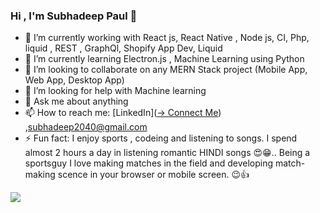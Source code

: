 ### Hi , I'm Subhadeep Paul 👋


- 🔭 I’m currently working with React js, React Native , Node js, CI, Php, liquid , REST , GraphQl, Shopify App Dev, Liquid
- 🌱 I’m currently learning Electron.js , Machine Learning using Python
- 👯 I’m looking to collaborate on any MERN Stack project (Mobile App, Web App, Desktop App)
- 🤔 I’m looking for help with Machine learning
- 💬 Ask me about anything 
- 📫 How to reach me:  [LinkedIn]([-> Connect Me](https://www.linkedin.com/in/subhadeep1996/))  ,subhadeep2040@gmail.com
- ⚡ Fun fact: I enjoy  sports , codeing and listening to songs. I spend almost 2 hours a day  in listening romantic HINDI songs 😍😁..
Being a sportsguy I love making matches in the field and developing match-making scence in your browser or mobile screen. 😉👍

<img src="https://github-readme-stats.vercel.app/api?username=SUBHADEEP96&&show_icons=true&title_color=ffffff&icon_color=ffffff&text_color=daf7dc&bg_color=1565c0" align="center">

